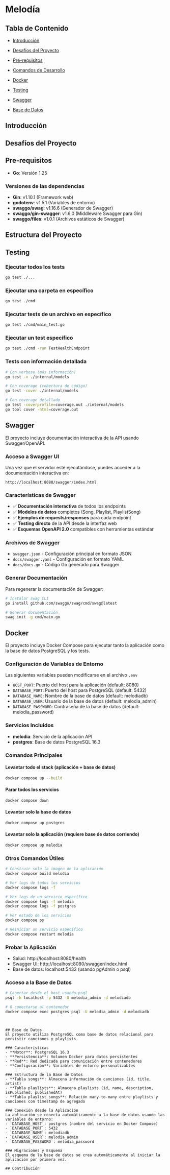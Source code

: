 # Melodía

## Tabla de Contenido
- [Introducción](#introducción)
- [Desafíos del Proyecto](#desafíos-del-proyecto)
- [Pre-requisitos](#pre-requisitos)
- [Comandos de Desarrollo](#comandos-de-desarrollo)
- [Docker](#docker)
- [Testing](#testing)
- [Swagger](#swagger)

- [Base de Datos](#base-de-datos)

## Introducción


## Desafíos del Proyecto


## Pre-requisitos
- **Go**: Versión 1.25

### Versiones de las dependencias
- **Gin**: v1.10.1 (Framework web)
- **godotenv**: v1.5.1 (Variables de entorno)
- **swaggo/swag**: v1.16.6 (Generador de Swagger)
- **swaggo/gin-swagger**: v1.6.0 (Middleware Swagger para Gin)
- **swaggo/files**: v1.0.1 (Archivos estáticos de Swagger)

## Estructura del Proyecto


##


## Testing
### Ejecutar todos los tests
```bash
go test ./... 
```

### Ejecutar una carpeta en específico
```bash
go test ./cmd
```

### Ejecutar tests de un archivo en específico
```bash
go test ./cmd/main_test.go
```

### Ejecutar un test específico
```bash
go test ./cmd -run TestHealthEndpoint
```

### Tests con información detallada
```bash
# Con verbose (más información)
go test -v ./internal/models

# Con coverage (cobertura de código)
go test -cover ./internal/models

# Con coverage detallado
go test -coverprofile=coverage.out ./internal/models
go tool cover -html=coverage.out
```

## Swagger
El proyecto incluye documentación interactiva de la API usando Swagger/OpenAPI.

### Acceso a Swagger UI
Una vez que el servidor esté ejecutándose, puedes acceder a la documentación interactiva en:
```
http://localhost:8080/swagger/index.html
```

### Características de Swagger
- ✅ **Documentación interactiva** de todos los endpoints
- ✅ **Modelos de datos** completos (Song, Playlist, PlaylistSong)
- ✅ **Ejemplos de requests/responses** para cada endpoint
- ✅ **Testing directo** de la API desde la interfaz web
- ✅ **Esquemas OpenAPI 2.0** compatibles con herramientas estándar

### Archivos de Swagger
- `swagger.json` - Configuración principal en formato JSON
- `docs/swagger.yaml` - Configuración en formato YAML
- `docs/docs.go` - Código Go generado para Swagger

### Generar Documentación
Para regenerar la documentación de Swagger:
```bash
# Instalar swag CLI
go install github.com/swaggo/swag/cmd/swag@latest

# Generar documentación
swag init -g cmd/main.go
```

## Docker
El proyecto incluye Docker Compose para ejecutar tanto la aplicación como la base de datos PostgreSQL y los tests.

### Configuración de Variables de Entorno

Las siguientes variables pueden modificarse en el archivo `.env`
- `HOST_PORT`: Puerto del host para la aplicación (default: 8080)
- `DATABASE_PORT`: Puerto del host para PostgreSQL (default: 5432)
- `DATABASE_NAME`: Nombre de la base de datos (default: melodiadb)
- `DATABASE_USER`: Usuario de la base de datos (default: melodia_admin)
- `DATABASE_PASSWORD`: Contraseña de la base de datos (default: melodia_password)

### Servicios Incluidos
- **melodia**: Servicio de la aplicación API
- **postgres**: Base de datos PostgreSQL 16.3

### Comandos Principales

#### Levantar todo el stack (aplicación + base de datos)
```bash
docker compose up --build
```

#### Parar todos los servicios
```bash
docker compose down
```

#### Levantar solo la base de datos
```bash
docker compose up postgres
```

#### Levantar solo la aplicación (requiere base de datos corriendo)
```bash
docker compose up melodia
```

### Otros Comandos Útiles
```bash
# Construir solo la imagen de la aplicación
docker compose build melodia

# Ver logs de todos los servicios
docker compose logs -f

# Ver logs de un servicio específico
docker compose logs -f melodia
docker compose logs -f postgres

# Ver estado de los servicios
docker compose ps

# Reiniciar un servicio específico
docker compose restart melodia
```


### Probar la Aplicación
- Salud: http://localhost:8080/health
- Swagger UI: http://localhost:8080/swagger/index.html
- Base de datos: localhost:5432 (usando pgAdmin o psql)

### Acceso a la Base de Datos
```bash
# Conectar desde el host usando psql
psql -h localhost -p 5432 -U melodia_admin -d melodiadb

# O conectarse al contenedor
docker compose exec postgres psql -U melodia_admin -d melodiadb
```
```


## Base de Datos
El proyecto utiliza PostgreSQL como base de datos relacional para persistir canciones y playlists.

### Características
- **Motor**: PostgreSQL 16.3
- **Persistencia**: Volumen Docker para datos persistentes
- **Red**: Red dedicada para comunicación entre contenedores
- **Configuración**: Variables de entorno personalizables

### Estructura de la Base de Datos
- **Tabla songs**: Almacena información de canciones (id, title, artist)
- **Tabla playlists**: Almacena playlists (id, name, description, isPublished, publishedAt)
- **Tabla playlist_songs**: Relación many-to-many entre playlists y canciones con timestamp de agregado

### Conexión desde la Aplicación
La aplicación se conecta automáticamente a la base de datos usando las variables de entorno:
- `DATABASE_HOST`: postgres (nombre del servicio en Docker Compose)
- `DATABASE_PORT`: 5432
- `DATABASE_NAME`: melodiadb
- `DATABASE_USER`: melodia_admin
- `DATABASE_PASSWORD`: melodia_password

### Migraciones y Esquema
El esquema de la base de datos se crea automáticamente al iniciar la aplicación por primera vez.

## Contribución

